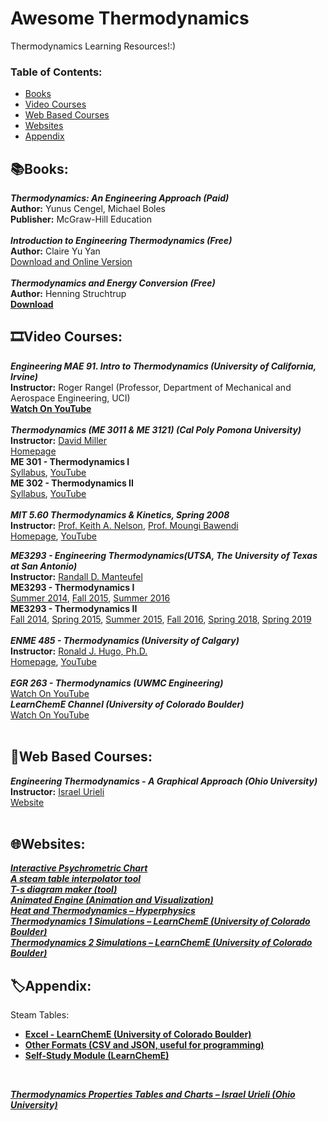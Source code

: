 # Awesome Thermodynamics
Thermodynamics Learning Resources!:)

### **Table of Contents:**
* [Books](#booksbooks)
* [Video Courses](#film_stripvideo-courses)
* [Web Based Courses](#open_bookweb-based-courses)
* [Websites](#globe_with_meridianswebsites)
* [Appendix](#labelappendix)


## :books:Books:
***Thermodynamics: An Engineering Approach (Paid)*** <br />
**Author:** Yunus Cengel, Michael Boles <br />
**Publisher:** McGraw-Hill Education <br />
 <br />
***Introduction to Engineering Thermodynamics (Free)*** <br />
**Author:** Claire Yu Yan <br />
[Download and Online Version](https://eng.libretexts.org/Bookshelves/Mechanical_Engineering/Introduction_to_Engineering_Thermodynamics_(Yan)) <br />
 <br />
***Thermodynamics and Energy Conversion (Free)*** <br />
**Author:** Henning Struchtrup <br />
[**Download**](https://link.springer.com/book/10.1007/978-3-662-43715-5) <br />


## :film_strip:Video Courses: 

***Engineering MAE 91. Intro to Thermodynamics (University of California, Irvine)*** <br />
**Instructor:** Roger Rangel (Professor, Department of Mechanical and Aerospace Engineering, UCI) <br />
[**Watch On YouTube**](https://youtube.com/playlist?list=PLqOZ6FD_RQ7lRjgvvbv9t92I-P0_i_9Dj) <br />
 <br />
***Thermodynamics (ME 3011 & ME 3121) (Cal Poly Pomona University)*** <br />
**Instructor:** [David Miller](https://www.cpp.edu/engineering/me/faculty-info/miller.shtml) <br />
[Homepage](https://www.cpp.edu/meonline/thermodynamics.shtml) <br />
**ME 301 - Thermodynamics I** <br />
[Syllabus](https://www.cpp.edu/meonline/Documents/Syllabus-Thermodynamics-I-Winter-2017.docx), [YouTube](https://youtube.com/playlist?list=PLZOZfX_TaWAH3zDurz4ds7jMFzhxhfKZV) <br />
**ME 302 - Thermodynamics II** <br />
[Syllabus](https://www.cpp.edu/meonline/syllabus-thermodynamics-ii-spring-2018.docx), [YouTube](https://youtube.com/playlist?list=PLZOZfX_TaWAEraLrZ71gGVWTtzf4SmVTJ) <br />
 <br />
***MIT 5.60 Thermodynamics & Kinetics, Spring 2008*** <br />
**Instructor:** [Prof. Keith A. Nelson](https://nelson.mit.edu/keith-nelson), [Prof. Moungi Bawendi](https://chemistry.mit.edu/profile/moungi-bawendi/) <br />
[Homepage](https://ocw.mit.edu/courses/5-60-thermodynamics-kinetics-spring-2008/), [YouTube](https://youtube.com/playlist?list=PLA62087102CC93765) <br />

***ME3293 - Engineering Thermodynamics(UTSA, The University of Texas at San Antonio)*** <br />
**Instructor:** [Randall D. Manteufel](https://ceid.utsa.edu/mechanical/team/randall-d-manteufel-ph-d/) <br />
**ME3293 - Thermodynamics I** <br />
[Summer 2014](https://youtube.com/playlist?list=PL_ZIJMd-rNhVw0W2ZQi7tzDnNaek5ZrPp), 
[Fall 2015](https://youtube.com/playlist?list=PL_ZIJMd-rNhUYw-usVCZIdoTaiyG4vp2S), 
[Summer 2016](https://youtube.com/playlist?list=PL_ZIJMd-rNhU06ftounT8CVKy6gZ2uxg4) <br />
**ME3293 - Thermodynamics II** <br />
[Fall 2014](https://youtube.com/playlist?list=PL_ZIJMd-rNhX8IqCs98CLSYGSLyHUX3O7), 
[Spring 2015](https://www.youtube.com/playlist?list=PL_ZIJMd-rNhXCR9ovJmMm1SEp4sSNF3sP), 
[Summer 2015](https://www.youtube.com/playlist?list=PL_ZIJMd-rNhU4KrooPW7T_k1nezo85Ng6), 
[Fall 2016](https://www.youtube.com/playlist?list=PL_ZIJMd-rNhUFu7O4iCl3wX058zpLAcZw), 
[Spring 2018](https://www.youtube.com/playlist?list=PL_ZIJMd-rNhUZW084OSVYwbkYgxXqe0jH), 
[Spring 2019](https://youtube.com/playlist?list=PL_ZIJMd-rNhW1hjzP9PexTRYzQR9Micsq) <br />
 <br />
***ENME 485 - Thermodynamics (University of Calgary)*** <br />
**Instructor:** [Ronald J. Hugo, Ph.D.](http://people.ucalgary.ca/~hugo/) <br />
[Homepage](https://people.ucalgary.ca/~hugo/WEBPAGES/thermodynamics/thermo_lecture_list.html), [YouTube](https://www.youtube.com/@ronhugo6225/playlists) <br />
 <br />
***EGR 263 - Thermodynamics (UWMC Engineering)*** <br />
[Watch On YouTube](https://youtube.com/playlist?list=PLmjeuPDHP7zAgkbNhvk8l9udV5Uu9Uxas)
 <br />
***LearnChemE Channel (University of Colorado Boulder)*** <br />
[Watch On YouTube](https://www.youtube.com/user/LearnChemE/playlists) <br />
 <br />
## :open_book:Web Based Courses: 

***Engineering Thermodynamics - A Graphical Approach (Ohio University)*** <br />
**Instructor:** [Israel Urieli](https://www.ohio.edu/mechanical-faculty/urieli/index.html) <br />
[Website](https://www.ohio.edu/mechanical/thermo/) <br />
 <br />
 
## :globe_with_meridians:Websites:

[***Interactive Psychrometric Chart***](https://drajmarsh.bitbucket.io/psychro-chart2d.html***) <br />
[***A steam table interpolator tool***](http://www.steam-tables.com/) <br />
[***T-s diagram maker (tool)***](https://laurentsiino.github.io/Ts-diagram-maker/Tsdiagram/index.html) <br />
[***Animated Engine (Animation and Visualization)***](http://animatedengines.com/) <br />
[***Heat and Thermodynamics – Hyperphysics***](http://hyperphysics.phy-astr.gsu.edu/hbase/heacon.html#heacon) <br />
[***Thermodynamics 1 Simulations – LearnChemE (University of Colorado Boulder)***](https://learncheme.com/simulations/thermodynamics/thermo-1/) <br />
[***Thermodynamics 2 Simulations – LearnChemE (University of Colorado Boulder)***](https://learncheme.com/simulations/thermodynamics/thermo-2/) <br />



## :label:Appendix:
Steam Tables: 
* [**Excel - LearnChemE (University of Colorado Boulder)**](https://learncheme.com/wp-content/uploads/2022/11/Steam_Tables_1.21.xlsx)
* [**Other Formats (CSV and JSON, useful for programming)**](https://learncheme.com/student-resources/steam-tables/) 
* [**Self-Study Module (LearnChemE)**](https://learncheme.com/quiz-yourself/interactive-self-study-modules/steam-tables/steam-tables-introduction/)
 <br />
 
[***Thermodynamics Properties Tables and Charts – Israel Urieli (Ohio University)***](https://www.ohio.edu/mechanical/thermo/Thermo%20Properties%20Tables.pdf)
